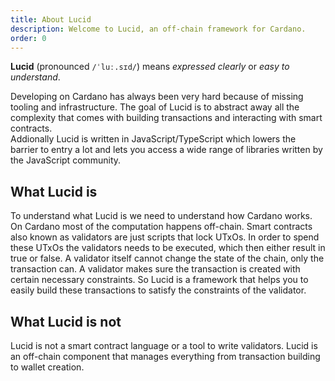 ```yaml
---
title: About Lucid
description: Welcome to Lucid, an off-chain framework for Cardano.
order: 0
---
```


**Lucid** (pronounced `/ˈluː.sɪd/`) means _expressed clearly_ or _easy to
understand_.

Developing on Cardano has always been very hard because of missing tooling and
infrastructure. The goal of Lucid is to abstract away all the complexity that
comes with building transactions and interacting with smart contracts.\
Addionally Lucid is written in JavaScript/TypeScript which lowers the barrier to
entry a lot and lets you access a wide range of libraries written by the
JavaScript community.

## What Lucid is

To understand what Lucid is we need to understand how Cardano works. On Cardano
most of the computation happens off-chain. Smart contracts also known as
validators are just scripts that lock UTxOs. In order to spend these UTxOs the
validators needs to be executed, which then either result in true or false. A
validator itself cannot change the state of the chain, only the transaction can.
A validator makes sure the transaction is created with certain necessary
constraints. So Lucid is a framework that helps you to easily build these
transactions to satisfy the constraints of the validator.

## What Lucid is not

Lucid is not a smart contract language or a tool to write validators. Lucid is
an off-chain component that manages everything from transaction building to
wallet creation.
